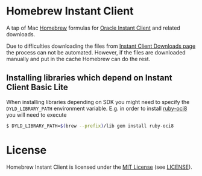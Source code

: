 # Homebrew Instant Client

A tap of Mac [Homebrew][] formulas for [Oracle Instant Client][] and related
downloads.

Due to difficulties downloading the files from [Instant Client Downloads page][]
the process can not be automated. However, if the files are downloaded manually
and put in the cache Homebrew can do the rest.


## Installing libraries which depend on Instant Client Basic Lite

When installing libraries depending on SDK you might need to specify the
`DYLD_LIBRARY_PATH` environment variable. E.g. in order to install [ruby-oci8][]
you will need to execute

```bash
$ DYLD_LIBRARY_PATH=$(brew --prefix)/lib gem install ruby-oci8
```


# License

Homebrew Instant Client is licensed under the [MIT License][] (see [LICENSE][]).


[homebrew]: http://brew.sh
[Oracle Instant Client]: http://www.oracle.com/technetwork/database/features/instant-client/index-100365.html
[Instant Client Downloads page]: http://www.oracle.com/technetwork/topics/intel-macsoft-096467.html
[ruby-oci8]: https://github.com/kubo/ruby-oci8
[MIT License]: http://www.opensource.org/licenses/MIT
[LICENSE]: https://github.com/InstantClientTap/homebrew-instantclient
